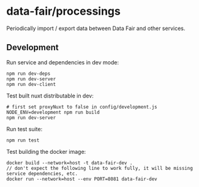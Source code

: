 # data-fair/processings

Periodically import / export data between Data Fair and other services.

## Development

Run service and dependencies in dev mode:

```
npm run dev-deps
npm run dev-server
npm run dev-client
```

Test built nuxt distributable in dev:

```
# first set proxyNuxt to false in config/development.js
NODE_ENV=development npm run build
npm run dev-server
```

Run test suite:

```
npm run test
```

Test building the docker image:

```
docker build --network=host -t data-fair-dev .
// don't expect the following line to work fully, it will be missing service dependencies, etc.
docker run --network=host --env PORT=8081 data-fair-dev
```